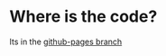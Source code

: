 # Where is the code?
Its in the [github-pages branch](https://github.com/Michaelmvv/cse110-w21-group26/tree/github-pages)
